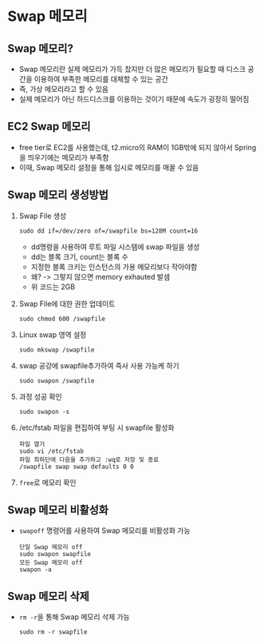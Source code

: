 # Swap 메모리

## Swap 메모리?
- Swap 메모리란 실제 메모리가 가득 찼지만 더 많은 메모리가 필요할 때 디스크 공간을 이용하여 부족한 메모리를 대체할 수 있는 공간
- 즉, 가상 메모리라고 할 수 있음
- 실제 메모리가 아닌 하드디스크를 이용하는 것이기 때문에 속도가 굉장히 떨어짐

## EC2 Swap 메모리
- free tier로 EC2를 사용했는데, t2.micro의 RAM이 1GB밖에 되지 않아서 Spring을 띄우기에는 메모리가 부족함
- 이때, Swap 메모리 설정을 통해 임시로 메모리를 매꿀 수 있음

## Swap 메모리 생성방법
1. Swap File 생성
    ```
    sudo dd if=/dev/zero of=/swapfile bs=128M count=16
    ```
    - dd명령을 사용하여 루트 파일 시스템에 swap 파일을 생성
    - dd는 블록 크기, count는 블록 수
    - 지정한 블록 크키는 인스턴스의 가용 메모리보다 작아야함
    - 왜? -> 그렇지 않으면 memory exhauted 발샘
    - 위 코드는 2GB

2. Swap File에 대한 권한 업데이트
    ```
    sudo chmod 600 /swapfile
    ```

3. Linux swap 영역 설정
    ```
    sudo mkswap /swapfile
    ```

4. swap 공강에 swapfile추가하여 즉사 사용 가능케 하기
    ```
    sudo swapon /swapfile
    ```

5. 과정 성공 확인
   ```
   sudo swapon -s
   ```

6. /etc/fstab 파일을 편집하여 부팅 시 swapfile 활성화
    ```
    파일 열기
    sudo vi /etc/fstab
    파일 최하단에 다음을 추가하고 :wq로 저장 및 종료
    /swapfile swap swap defaults 0 0
    ```

7. `free`로 메모리 확인

## Swap 메모리 비활성화

- `swapoff` 명령어를 사용하여 Swap 메모리를 비활성화 가능
    ```
    단일 Swap 메모리 off
    sudo swapon swapfile
    모든 Swap 메모리 off
    swapon -a
    ```

## Swap 메모리 삭제

- `rm -r`을 통해 Swap 메모리 삭제 가능
    ```
    sudo rm -r swapfile
    ```